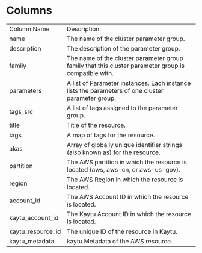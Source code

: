 # Columns  

<table>
	<tr><td>Column Name</td><td>Description</td></tr>
	<tr><td>name</td><td>The name of the cluster parameter group.</td></tr>
	<tr><td>description</td><td>The description of the parameter group.</td></tr>
	<tr><td>family</td><td>The name of the cluster parameter group family that this cluster parameter group is compatible with.</td></tr>
	<tr><td>parameters</td><td>A list of Parameter instances. Each instance lists the parameters of one cluster parameter group.</td></tr>
	<tr><td>tags_src</td><td>A list of tags assigned to the parameter group.</td></tr>
	<tr><td>title</td><td>Title of the resource.</td></tr>
	<tr><td>tags</td><td>A map of tags for the resource.</td></tr>
	<tr><td>akas</td><td>Array of globally unique identifier strings (also known as) for the resource.</td></tr>
	<tr><td>partition</td><td>The AWS partition in which the resource is located (aws, aws-cn, or aws-us-gov).</td></tr>
	<tr><td>region</td><td>The AWS Region in which the resource is located.</td></tr>
	<tr><td>account_id</td><td>The AWS Account ID in which the resource is located.</td></tr>
	<tr><td>kaytu_account_id</td><td>The Kaytu Account ID in which the resource is located.</td></tr>
	<tr><td>kaytu_resource_id</td><td>The unique ID of the resource in Kaytu.</td></tr>
	<tr><td>kaytu_metadata</td><td>kaytu Metadata of the AWS resource.</td></tr>
</table>